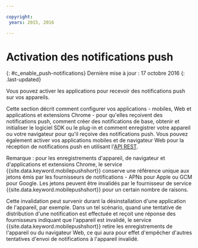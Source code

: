```yaml
---

copyright:
 years: 2015, 2016

---
```


# Activation des notifications push
{: #c_enable_push-notifications}
Dernière mise à jour : 17 octobre 2016
{: .last-updated}

Vous pouvez activer les applications pour recevoir des notifications push sur vos appareils.

Cette section décrit comment configurer vos applications - mobiles, Web et applications et extensions Chrome - pour qu'elles reçoivent des notifications push, comment créer des notifications de base, obtenir et initialiser le logiciel SDK ou le plug-in et comment enregistrer votre appareil ou votre navigateur pour qu'il reçoive des notifications push. Vous pouvez également activer vos applications mobiles et de navigateur Web pour la réception de notifications push en utilisant l'[API REST](t_restapi.html).

Remarque : pour les enregistrements d'appareil, de navigateur et d'applications et extensions Chrome, le service {{site.data.keyword.mobilepushshort}} conserve une référence unique aux jetons émis par les fournisseurs de notifications - APNs pour Apple ou GCM pour Google. Les jetons peuvent être invalidés par le fournisseur de service {{site.data.keyword.mobilepushshort}} pour un certain nombre de raisons. 

Cette invalidation peut survenir durant la désinstallation d'une application de l'appareil, par exemple. Dans un tel scénario, quand une tentative de distribution d'une notification est effectuée et reçoit une réponse des fournisseurs indiquant que l'appareil est invalidé, le service {{site.data.keyword.mobilepushshort}} retire les enregistrements de l'appareil ou du navigateur Web, ce qui aura pour effet d'empêcher d'autres tentatives d'envoi de notifications à l'appareil invalidé.

